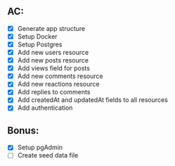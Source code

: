 ## AC:
- [x] Generate app structure
- [x] Setup Docker
- [x] Setup Postgres
- [x] Add new users resource
- [x] Add new posts resource
- [x] Add views field for posts
- [x] Add new comments resource
- [x] Add new reactions resource
- [x] Add replies to comments
- [x] Add createdAt and updatedAt fields to all resources
- [x] Add authentication

## Bonus:
- [x] Setup pgAdmin
- [ ] Create seed data file
